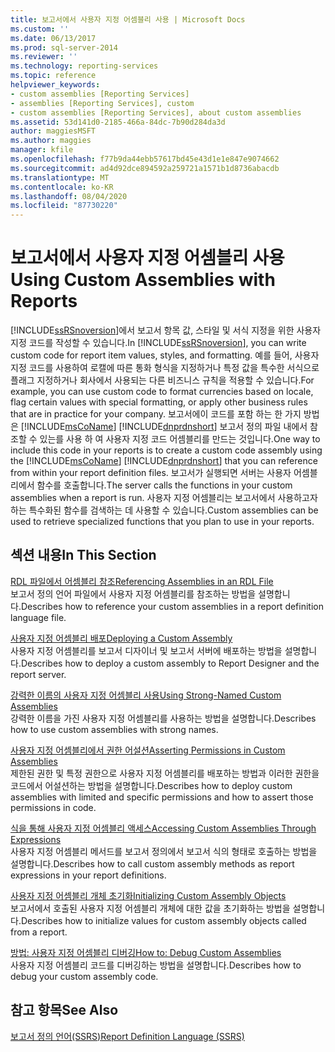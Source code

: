 ```yaml
---
title: 보고서에서 사용자 지정 어셈블리 사용 | Microsoft Docs
ms.custom: ''
ms.date: 06/13/2017
ms.prod: sql-server-2014
ms.reviewer: ''
ms.technology: reporting-services
ms.topic: reference
helpviewer_keywords:
- custom assemblies [Reporting Services]
- assemblies [Reporting Services], custom
- custom assemblies [Reporting Services], about custom assemblies
ms.assetid: 53d141d0-2185-466a-84dc-7b90d284da3d
author: maggiesMSFT
ms.author: maggies
manager: kfile
ms.openlocfilehash: f77b9da44ebb57617bd45e43d1e1e847e9074662
ms.sourcegitcommit: ad4d92dce894592a259721a1571b1d8736abacdb
ms.translationtype: MT
ms.contentlocale: ko-KR
ms.lasthandoff: 08/04/2020
ms.locfileid: "87730220"
---
```

# <a name="using-custom-assemblies-with-reports"></a><span data-ttu-id="9e577-102">보고서에서 사용자 지정 어셈블리 사용</span><span class="sxs-lookup"><span data-stu-id="9e577-102">Using Custom Assemblies with Reports</span></span>
  <span data-ttu-id="9e577-103">[!INCLUDE[ssRSnoversion](../../includes/ssrsnoversion-md.md)]에서 보고서 항목 값, 스타일 및 서식 지정을 위한 사용자 지정 코드를 작성할 수 있습니다.</span><span class="sxs-lookup"><span data-stu-id="9e577-103">In [!INCLUDE[ssRSnoversion](../../includes/ssrsnoversion-md.md)], you can write custom code for report item values, styles, and formatting.</span></span> <span data-ttu-id="9e577-104">예를 들어, 사용자 지정 코드를 사용하여 로캘에 따른 통화 형식을 지정하거나 특정 값을 특수한 서식으로 플래그 지정하거나 회사에서 사용되는 다른 비즈니스 규칙을 적용할 수 있습니다.</span><span class="sxs-lookup"><span data-stu-id="9e577-104">For example, you can use custom code to format currencies based on locale, flag certain values with special formatting, or apply other business rules that are in practice for your company.</span></span> <span data-ttu-id="9e577-105">보고서에이 코드를 포함 하는 한 가지 방법은 [!INCLUDE[msCoName](../../includes/msconame-md.md)] [!INCLUDE[dnprdnshort](../../includes/dnprdnshort-md.md)] 보고서 정의 파일 내에서 참조할 수 있는를 사용 하 여 사용자 지정 코드 어셈블리를 만드는 것입니다.</span><span class="sxs-lookup"><span data-stu-id="9e577-105">One way to include this code in your reports is to create a custom code assembly using the [!INCLUDE[msCoName](../../includes/msconame-md.md)] [!INCLUDE[dnprdnshort](../../includes/dnprdnshort-md.md)] that you can reference from within your report definition files.</span></span> <span data-ttu-id="9e577-106">보고서가 실행되면 서버는 사용자 어셈블리에서 함수를 호출합니다.</span><span class="sxs-lookup"><span data-stu-id="9e577-106">The server calls the functions in your custom assemblies when a report is run.</span></span> <span data-ttu-id="9e577-107">사용자 지정 어셈블리는 보고서에서 사용하고자 하는 특수화된 함수를 검색하는 데 사용할 수 있습니다.</span><span class="sxs-lookup"><span data-stu-id="9e577-107">Custom assemblies can be used to retrieve specialized functions that you plan to use in your reports.</span></span>  
  
## <a name="in-this-section"></a><span data-ttu-id="9e577-108">섹션 내용</span><span class="sxs-lookup"><span data-stu-id="9e577-108">In This Section</span></span>  
 [<span data-ttu-id="9e577-109">RDL 파일에서 어셈블리 참조</span><span class="sxs-lookup"><span data-stu-id="9e577-109">Referencing Assemblies in an RDL File</span></span>](referencing-assemblies-in-an-rdl-file.md)  
 <span data-ttu-id="9e577-110">보고서 정의 언어 파일에서 사용자 지정 어셈블리를 참조하는 방법을 설명합니다.</span><span class="sxs-lookup"><span data-stu-id="9e577-110">Describes how to reference your custom assemblies in a report definition language file.</span></span>  
  
 [<span data-ttu-id="9e577-111">사용자 지정 어셈블리 배포</span><span class="sxs-lookup"><span data-stu-id="9e577-111">Deploying a Custom Assembly</span></span>](deploying-a-custom-assembly.md)  
 <span data-ttu-id="9e577-112">사용자 지정 어셈블리를 보고서 디자이너 및 보고서 서버에 배포하는 방법을 설명합니다.</span><span class="sxs-lookup"><span data-stu-id="9e577-112">Describes how to deploy a custom assembly to Report Designer and the report server.</span></span>  
  
 [<span data-ttu-id="9e577-113">강력한 이름의 사용자 지정 어셈블리 사용</span><span class="sxs-lookup"><span data-stu-id="9e577-113">Using Strong-Named Custom Assemblies</span></span>](using-strong-named-custom-assemblies.md)  
 <span data-ttu-id="9e577-114">강력한 이름을 가진 사용자 지정 어셈블리를 사용하는 방법을 설명합니다.</span><span class="sxs-lookup"><span data-stu-id="9e577-114">Describes how to use custom assemblies with strong names.</span></span>  
  
 [<span data-ttu-id="9e577-115">사용자 지정 어셈블리에서 권한 어설션</span><span class="sxs-lookup"><span data-stu-id="9e577-115">Asserting Permissions in Custom Assemblies</span></span>](asserting-permissions-in-custom-assemblies.md)  
 <span data-ttu-id="9e577-116">제한된 권한 및 특정 권한으로 사용자 지정 어셈블리를 배포하는 방법과 이러한 권한을 코드에서 어설션하는 방법을 설명합니다.</span><span class="sxs-lookup"><span data-stu-id="9e577-116">Describes how to deploy custom assemblies with limited and specific permissions and how to assert those permissions in code.</span></span>  
  
 [<span data-ttu-id="9e577-117">식을 통해 사용자 지정 어셈블리 액세스</span><span class="sxs-lookup"><span data-stu-id="9e577-117">Accessing Custom Assemblies Through Expressions</span></span>](accessing-custom-assemblies-through-expressions.md)  
 <span data-ttu-id="9e577-118">사용자 지정 어셈블리 메서드를 보고서 정의에서 보고서 식의 형태로 호출하는 방법을 설명합니다.</span><span class="sxs-lookup"><span data-stu-id="9e577-118">Describes how to call custom assembly methods as report expressions in your report definitions.</span></span>  
  
 [<span data-ttu-id="9e577-119">사용자 지정 어셈블리 개체 초기화</span><span class="sxs-lookup"><span data-stu-id="9e577-119">Initializing Custom Assembly Objects</span></span>](initializing-custom-assembly-objects.md)  
 <span data-ttu-id="9e577-120">보고서에서 호출된 사용자 지정 어셈블리 개체에 대한 값을 초기화하는 방법을 설명합니다.</span><span class="sxs-lookup"><span data-stu-id="9e577-120">Describes how to initialize values for custom assembly objects called from a report.</span></span>  
  
 [<span data-ttu-id="9e577-121">방법: 사용자 지정 어셈블리 디버깅</span><span class="sxs-lookup"><span data-stu-id="9e577-121">How to: Debug Custom Assemblies</span></span>](how-to-debug-custom-assemblies.md)  
 <span data-ttu-id="9e577-122">사용자 지정 어셈블리 코드를 디버깅하는 방법을 설명합니다.</span><span class="sxs-lookup"><span data-stu-id="9e577-122">Describes how to debug your custom assembly code.</span></span>  
  
## <a name="see-also"></a><span data-ttu-id="9e577-123">참고 항목</span><span class="sxs-lookup"><span data-stu-id="9e577-123">See Also</span></span>  
 [<span data-ttu-id="9e577-124">보고서 정의 언어&#40;SSRS&#41;</span><span class="sxs-lookup"><span data-stu-id="9e577-124">Report Definition Language &#40;SSRS&#41;</span></span>](../reports/report-definition-language-ssrs.md)  
  
  
